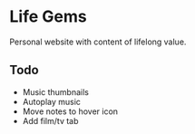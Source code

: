 # Life Gems

Personal website with content of lifelong value.

## Todo

* Music thumbnails
* Autoplay music
* Move notes to hover icon
* Add film/tv tab
